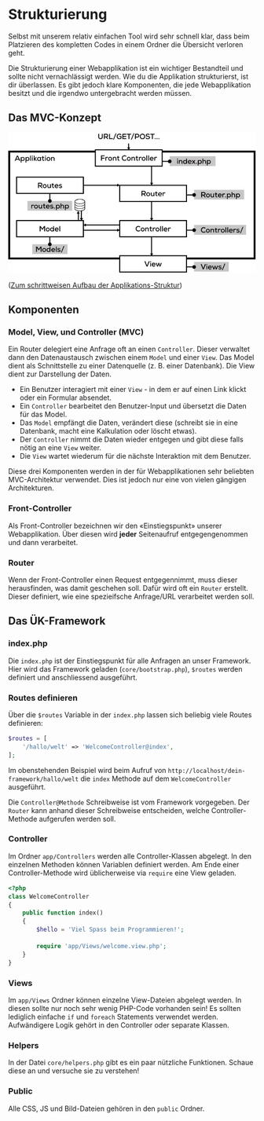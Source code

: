 # Strukturierung

Selbst mit unserem relativ einfachen Tool wird sehr schnell klar, dass beim Platzieren des kompletten Codes in einem Ordner die Übersicht verloren geht.

Die Strukturierung einer Webapplikation ist ein wichtiger Bestandteil und sollte nicht vernachlässigt werden. Wie du die Applikation strukturierst, ist dir überlassen. Es gibt jedoch klare Komponenten, die jede Webapplikation besitzt und die irgendwo untergebracht werden müssen.

## Das MVC-Konzept

![Szene 1](res/09.jpg)

([Zum schrittweisen Aufbau der Applikations-Struktur](res))

## Komponenten

### Model, View, und Controller (MVC)

Ein Router delegiert eine Anfrage oft an einen `Controller`. Dieser verwaltet dann den Datenaustausch zwischen einem `Model` und einer `View`. Das Model dient als Schnittstelle zu einer Datenquelle (z. B. einer Datenbank). Die View dient zur Darstellung der Daten.

* Ein Benutzer interagiert mit einer `View` - in dem er auf einen Link klickt oder ein Formular absendet.
* Ein `Controller` bearbeitet den Benutzer-Input und übersetzt die Daten für das Model.
* Das `Model` empfängt die Daten, verändert diese (schreibt sie in eine Datenbank, macht eine Kalkulation oder löscht etwas).
* Der `Controller` nimmt die Daten wieder entgegen und gibt diese falls nötig an eine `View` weiter.
* Die `View` wartet wiederum für die nächste Interaktion mit dem Benutzer.

Diese drei Komponenten werden in der für Webapplikationen sehr beliebten MVC-Architektur verwendet. Dies ist jedoch nur eine von vielen gängigen Architekturen.

### Front-Controller

Als Front-Controller bezeichnen wir den «Einstiegspunkt» unserer Webapplikation. Über diesen wird **jeder** Seitenaufruf entgegengenommen und dann verarbeitet.

### Router

Wenn der Front-Controller einen Request entgegennimmt, muss dieser herausfinden, was damit geschehen soll. Dafür wird oft ein `Router` erstellt. Dieser definiert, wie eine spezieifsche Anfrage/URL verarbeitet werden soll.

## Das ÜK-Framework

### index.php

Die `index.php` ist der Einstiegspunkt für alle Anfragen an unser Framework. Hier wird das Framework geladen (`core/bootstrap.php`), `$routes` werden definiert und anschliessend ausgeführt.

### Routes definieren

Über die `$routes` Variable in der `index.php` lassen sich beliebig viele Routes definieren:

```php
$routes = [
	'/hallo/welt' => 'WelcomeController@index',
];
```

Im obenstehenden Beispiel wird beim Aufruf von `http://localhost/dein-framework/hallo/welt` die `index` Methode auf dem `WelcomeController` ausgeführt.

Die `Controller@Methode` Schreibweise ist vom Framework vorgegeben. Der `Router` kann anhand dieser Schreibweise entscheiden, welche Controller-Methode aufgerufen werden soll.

### Controller 

Im Ordner `app/Controllers` werden alle Controller-Klassen abgelegt. In den einzelnen Methoden können Variablen definiert werden. Am Ende einer Controller-Methode wird üblicherweise via `require` eine View geladen.

```php
<?php
class WelcomeController
{
	public function index()
	{
		$hello = 'Viel Spass beim Programmieren!';
		
		require 'app/Views/welcome.view.php';
	}
}
```

### Views

Im `app/Views` Ordner können einzelne View-Dateien abgelegt werden. In diesen sollte nur noch sehr wenig PHP-Code vorhanden sein! Es sollten lediglich einfache `if` und `foreach` Statements verwendet werden. Aufwändigere Logik gehört in den Controller oder separate Klassen.

### Helpers

In der Datei `core/helpers.php` gibt es ein paar nützliche Funktionen. Schaue diese an und versuche sie zu verstehen!

### Public

Alle CSS, JS und Bild-Dateien gehören in den `public` Ordner.